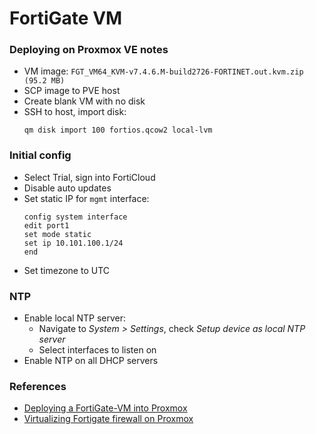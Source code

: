 # FortiGate VM
### Deploying on Proxmox VE notes
- VM image: `FGT_VM64_KVM-v7.4.6.M-build2726-FORTINET.out.kvm.zip (95.2 MB)`
- SCP image to PVE host
- Create blank VM with no disk
- SSH to host, import disk:
  ```shell
  qm disk import 100 fortios.qcow2 local-lvm
  ```

### Initial config
- Select Trial, sign into FortiCloud
- Disable auto updates
- Set static IP for `mgmt` interface:
  ```shell
  config system interface 
  edit port1
  set mode static
  set ip 10.101.100.1/24
  end
  ```
- Set timezone to UTC

### NTP
- Enable local NTP server:
  - Navigate to *System > Settings*, check *Setup device as local NTP server*
  - Select interfaces to listen on
- Enable NTP on all DHCP servers

### References
- [Deploying a FortiGate-VM into Proxmox](https://docs.fortinet.com/document/fortigate-private-cloud/7.6.0/proxmox-administration-guide/37920)
- [Virtualizing Fortigate firewall on Proxmox](https://www.youtube.com/watch?v=nY7CVtsTLro)